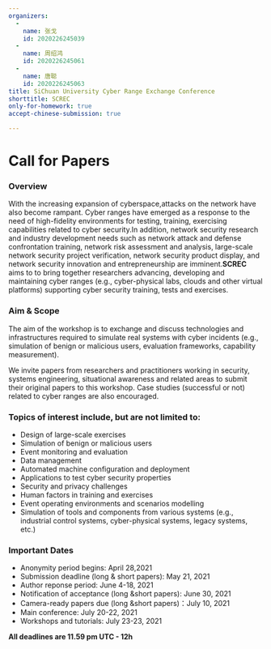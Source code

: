 ```yaml
---
organizers:
  -
    name: 张戈
    id: 2020226245039
  -
    name: 周绍鸿
    id: 2020226245061
  -
    name: 唐聪
    id: 2020226245063
title: SiChuan University Cyber Range Exchange Conference
shorttitle: SCREC
only-for-homework: true
accept-chinese-submission: true

---
```


# Call for Papers

### Overview

With the increasing expansion of cyberspace,attacks on the network have also become rampant. Cyber ranges have emerged as a response to the need of high-fidelity environments for testing, training, exercising capabilities related to cyber security.In addition, network security research and industry development needs such as network attack and defense confrontation training, network risk assessment and analysis, large-scale network security project verification, network security product display, and network security innovation and entrepreneurship are imminent.**SCREC** aims to to bring together researchers advancing, developing and maintaining cyber ranges (e.g., cyber-physical labs, clouds and other virtual platforms) supporting cyber security training, tests and exercises. 

### Aim & Scope

The aim of the workshop is to exchange and discuss technologies and infrastructures required to simulate real systems with cyber incidents (e.g., simulation of benign or malicious users, evaluation frameworks, capability measurement).

We invite papers from researchers and practitioners working in security, systems engineering, situational awareness and related areas to submit their original papers to this workshop. Case studies (successful or not) related to cyber ranges are also encouraged.

### Topics of interest include, but are not limited to:

- Design of large-scale exercises
- Simulation of benign or malicious users
- Event monitoring and evaluation
- Data management
- Automated machine configuration and deployment
- Applications to test cyber security properties
- Security and privacy challenges
- Human factors in training and exercises
- Event operating environments and scenarios modelling
- Simulation of tools and components from various systems (e.g., industrial control systems, cyber-physical systems, legacy systems, etc.)



### Important Dates

+ Anonymity period begins: April 28,2021
+ Submission deadline (long & short papers): May 21, 2021
+ Author reponse period: June 4-18, 2021
+ Notification of acceptance (long &short papers): June 30, 2021
+ Camera-ready papers due (long &short papers)：July 10, 2021
+ Main conference: July 20-22, 2021
+ Workshops and tutorials: July 23-23, 2021

**All deadlines are 11.59 pm UTC - 12h**